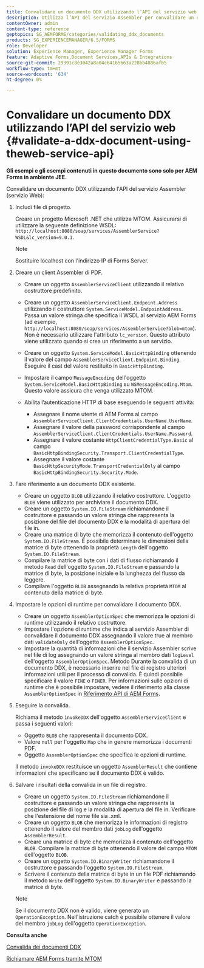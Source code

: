 ```yaml
---
title: Convalidare un documento DDX utilizzando l’API del servizio web
description: Utilizza l’API del servizio Assembler per convalidare un documento DDX.
contentOwner: admin
content-type: reference
geptopics: SG_AEMFORMS/categories/validating_ddx_documents
products: SG_EXPERIENCEMANAGER/6.5/FORMS
role: Developer
solution: Experience Manager, Experience Manager Forms
feature: Adaptive Forms,Document Services,APIs & Integrations
source-git-commit: 29391c8e3042a8a04c64165663a228bb4886afb5
workflow-type: tm+mt
source-wordcount: '634'
ht-degree: 0%

---
```


# Convalidare un documento DDX utilizzando l’API del servizio web {#validate-a-ddx-document-using-theweb-service-api}

**Gli esempi e gli esempi contenuti in questo documento sono solo per AEM Forms in ambiente JEE.**

Convalidare un documento DDX utilizzando l&#39;API del servizio Assembler (servizio Web):

1. Includi file di progetto.

   Creare un progetto Microsoft .NET che utilizza MTOM. Assicurarsi di utilizzare la seguente definizione WSDL: `http://localhost:8080/soap/services/AssemblerService?WSDL&lc_version=9.0.1`.

   >[!NOTE]
   >
   >Sostituire localhost con l&#39;indirizzo IP di Forms Server.

1. Creare un client Assembler di PDF.

   * Creare un oggetto `AssemblerServiceClient` utilizzando il relativo costruttore predefinito.
   * Creare un oggetto `AssemblerServiceClient.Endpoint.Address` utilizzando il costruttore `System.ServiceModel.EndpointAddress`. Passa un valore stringa che specifica il WSDL al servizio AEM Forms (ad esempio, `http://localhost:8080/soap/services/AssemblerService?blob=mtom`). Non è necessario utilizzare l&#39;attributo `lc_version`. Questo attributo viene utilizzato quando si crea un riferimento a un servizio.
   * Creare un oggetto `System.ServiceModel.BasicHttpBinding` ottenendo il valore del campo `AssemblerServiceClient.Endpoint.Binding`. Eseguire il cast del valore restituito in `BasicHttpBinding`.
   * Impostare il campo `MessageEncoding` dell&#39;oggetto `System.ServiceModel.BasicHttpBinding` su `WSMessageEncoding.Mtom`. Questo valore assicura che venga utilizzato MTOM.
   * Abilita l’autenticazione HTTP di base eseguendo le seguenti attività:

      * Assegnare il nome utente di AEM Forms al campo `AssemblerServiceClient.ClientCredentials.UserName.UserName`.
      * Assegnare il valore della password corrispondente al campo `AssemblerServiceClient.ClientCredentials.UserName.Password`.
      * Assegnare il valore costante `HttpClientCredentialType.Basic` al campo `BasicHttpBindingSecurity.Transport.ClientCredentialType`.
      * Assegnare il valore costante `BasicHttpSecurityMode.TransportCredentialOnly` al campo `BasicHttpBindingSecurity.Security.Mode`.

1. Fare riferimento a un documento DDX esistente.

   * Creare un oggetto `BLOB` utilizzando il relativo costruttore. L&#39;oggetto `BLOB` viene utilizzato per archiviare il documento DDX.
   * Creare un oggetto `System.IO.FileStream` richiamandone il costruttore e passando un valore stringa che rappresenta la posizione del file del documento DDX e la modalità di apertura del file in.
   * Creare una matrice di byte che memorizza il contenuto dell&#39;oggetto `System.IO.FileStream`. È possibile determinare le dimensioni della matrice di byte ottenendo la proprietà `Length` dell&#39;oggetto `System.IO.FileStream`.
   * Compilare la matrice di byte con i dati di flusso richiamando il metodo `Read` dell&#39;oggetto `System.IO.FileStream` e passando la matrice di byte, la posizione iniziale e la lunghezza del flusso da leggere.
   * Compilare l&#39;oggetto `BLOB` assegnando la relativa proprietà `MTOM` al contenuto della matrice di byte.

1. Impostare le opzioni di runtime per convalidare il documento DDX.

   * Creare un oggetto `AssemblerOptionSpec` che memorizza le opzioni di runtime utilizzando il relativo costruttore.
   * Impostare l&#39;opzione di runtime che indica al servizio Assembler di convalidare il documento DDX assegnando il valore true al membro dati `validateOnly` dell&#39;oggetto `AssemblerOptionSpec`.
   * Impostare la quantità di informazioni che il servizio Assembler scrive nel file di log assegnando un valore stringa al membro dati `logLevel` dell&#39;oggetto `AssemblerOptionSpec`. Metodo Durante la convalida di un documento DDX, è necessario inserire nel file di registro ulteriori informazioni utili per il processo di convalida. È quindi possibile specificare il valore `FINE` o `FINER`. Per informazioni sulle opzioni di runtime che è possibile impostare, vedere il riferimento alla classe `AssemblerOptionSpec` in [Riferimento API di AEM Forms](https://www.adobe.com/go/learn_aemforms_javadocs_63_en).

1. Eseguire la convalida.

   Richiama il metodo `invokeDDX` dell&#39;oggetto `AssemblerServiceClient` e passa i seguenti valori:

   * Oggetto `BLOB` che rappresenta il documento DDX.
   * Valore `null` per l&#39;oggetto `Map` che in genere memorizza i documenti PDF.
   * Oggetto `AssemblerOptionSpec` che specifica le opzioni di runtime.

   Il metodo `invokeDDX` restituisce un oggetto `AssemblerResult` che contiene informazioni che specificano se il documento DDX è valido.

1. Salvare i risultati della convalida in un file di registro.

   * Creare un oggetto `System.IO.FileStream` richiamandone il costruttore e passando un valore stringa che rappresenta la posizione del file di log e la modalità di apertura del file in. Verificare che l&#39;estensione del nome file sia .xml.
   * Creare un oggetto `BLOB` che memorizza le informazioni di registro ottenendo il valore del membro dati `jobLog` dell&#39;oggetto `AssemblerResult`.
   * Creare una matrice di byte che memorizza il contenuto dell&#39;oggetto `BLOB`. Compilare la matrice di byte ottenendo il valore del campo `MTOM` dell&#39;oggetto `BLOB`.
   * Creare un oggetto `System.IO.BinaryWriter` richiamandone il costruttore e passando l&#39;oggetto `System.IO.FileStream`.
   * Scrivere il contenuto della matrice di byte in un file PDF richiamando il metodo `Write` dell&#39;oggetto `System.IO.BinaryWriter` e passando la matrice di byte.

   >[!NOTE]
   >
   >Se il documento DDX non è valido, viene generato un `OperationException`. Nell&#39;istruzione catch è possibile ottenere il valore del membro `jobLog` dell&#39;oggetto `OperationException`.

**Consulta anche**

[Convalida dei documenti DDX](/help/forms/developing/validating-ddx-documents.md#validating-ddx-documents)

[Richiamare AEM Forms tramite MTOM](/help/forms/developing/invoking-aem-forms-using-web.md#invoking-aem-forms-using-mtom)

